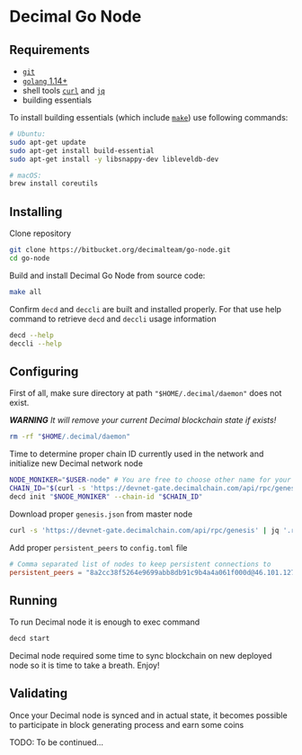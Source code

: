 # Decimal Go Node

## Requirements

- [`git`](https://git-scm.com/book/en/v2/Getting-Started-Installing-Git)
- [`golang` 1.14+](https://golang.org/doc/install)
- shell tools [`curl`](https://curl.haxx.se/download.html) and [`jq`](https://stedolan.github.io/jq/download/)
- building essentials

To install building essentials (which include [`make`](https://www.gnu.org/software/make/)) use following commands:

```bash
# Ubuntu:
sudo apt-get update
sudo apt-get install build-essential
sudo apt-get install -y libsnappy-dev libleveldb-dev

# macOS:
brew install coreutils
```

## Installing

Clone repository

```bash
git clone https://bitbucket.org/decimalteam/go-node.git
cd go-node
```

Build and install Decimal Go Node from source code:

```bash
make all
```

Confirm `decd` and `deccli` are built and installed properly. For that use help command to retrieve `decd` and `deccli` usage information

```bash
decd --help
deccli --help
```

## Configuring

First of all, make sure directory at path `"$HOME/.decimal/daemon"` does not exist.

***WARNING*** *It will remove your current Decimal blockchain state if exists!*

```bash
rm -rf "$HOME/.decimal/daemon"
```

Time to determine proper chain ID currently used in the network and initialize new Decimal network node

```bash
NODE_MONIKER="$USER-node" # You are free to choose other name for your node
CHAIN_ID="$(curl -s 'https://devnet-gate.decimalchain.com/api/rpc/genesis/chain')"
decd init "$NODE_MONIKER" --chain-id "$CHAIN_ID"
```
 
Download proper `genesis.json` from master node

```bash
curl -s 'https://devnet-gate.decimalchain.com/api/rpc/genesis' | jq '.result.genesis' > "$HOME/.decimal/daemon/config/genesis.json"
```

Add proper `persistent_peers` to `config.toml` file

```toml
# Comma separated list of nodes to keep persistent connections to
persistent_peers = "8a2cc38f5264e9699abb8db91c9b4a4a061f000d@46.101.127.241:26656,e0e7a88de0b39bd2adceb3516d353582ff94ec15@164.90.211.234:26656,27fcfef145b3717c5d639ec72fb12f9c43da98f0@167.99.182.218:26656"
```

## Running

To run Decimal node it is enough to exec command

```bash
decd start
```

Decimal node required some time to sync blockchain on new deployed node so it is time to take a breath. Enjoy!

## Validating

Once your Decimal node is synced and in actual state, it becomes possible to participate in block generating process and earn some coins

TODO: To be continued...